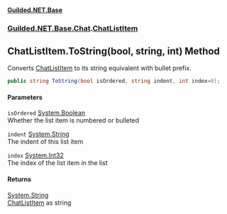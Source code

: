 
#### [Guilded.NET.Base](index 'index')
### [Guilded.NET.Base.Chat](index#Guilded_NET_Base_Chat 'Guilded.NET.Base.Chat').[ChatListItem](ChatListItem 'Guilded.NET.Base.Chat.ChatListItem')
## ChatListItem.ToString(bool, string, int) Method
Converts [ChatListItem](ChatListItem 'Guilded.NET.Base.Chat.ChatListItem') to its string equivalent with bullet prefix.  
```csharp
public string ToString(bool isOrdered, string indent, int index=0);
```

#### Parameters
<a name='Guilded_NET_Base_Chat_ChatListItem_ToString(bool_string_int)_isOrdered'></a>
`isOrdered` [System.Boolean](https://docs.microsoft.com/en-us/dotnet/api/System.Boolean 'System.Boolean')  
Whether the list item is numbered or bulleted
  
<a name='Guilded_NET_Base_Chat_ChatListItem_ToString(bool_string_int)_indent'></a>
`indent` [System.String](https://docs.microsoft.com/en-us/dotnet/api/System.String 'System.String')  
The indent of this list item
  
<a name='Guilded_NET_Base_Chat_ChatListItem_ToString(bool_string_int)_index'></a>
`index` [System.Int32](https://docs.microsoft.com/en-us/dotnet/api/System.Int32 'System.Int32')  
The index of the list item in the list
  

#### Returns
[System.String](https://docs.microsoft.com/en-us/dotnet/api/System.String 'System.String')  
[ChatListItem](ChatListItem 'Guilded.NET.Base.Chat.ChatListItem') as string

